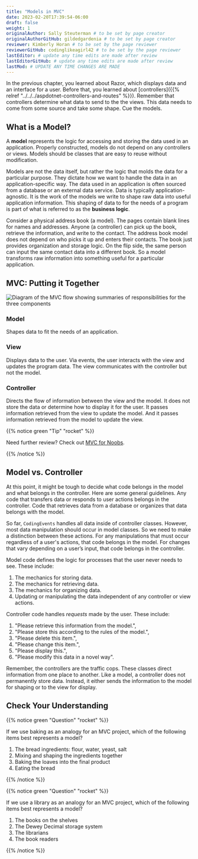 ```yaml
---
title: "Models in MVC"
date: 2023-02-20T17:39:54-06:00
draft: false
weight: 1
originalAuthor: Sally Steuterman # to be set by page creator
originalAuthorGitHub: gildedgardenia # to be set by page creator
reviewer: Kimberly Horan # to be set by the page reviewer
reviewerGitHub: codinglikeagirl42 # to be set by the page reviewer
lastEditor: # update any time edits are made after review
lastEditorGitHub: # update any time edits are made after review
lastMod: # UPDATE ANY TIME CHANGES ARE MADE
---
```


In the previous chapter, you learned about Razor, which displays data and an
interface for a user. Before that, you learned about [controllers]({{% relref "../../../aspdotnet-controllers-and-routes" %}}). Remember that controllers
determine what data to send to the the views. This data needs to come from some source 
and take some shape. Cue the models.

## What is a Model?

A **model** represents the logic for accessing and storing the data used in an application. 
Properly constructed, models do not depend on any controllers or views. Models should be classes that 
are easy to reuse without modification.

Models are not the data itself, but rather the logic that molds the data for a particular
purpose. They dictate how we want to handle the data in an application-specific way. The data used in 
an application is often sourced from a database or an external data service. Data is typically 
application-agnostic. It is the work of the models we write to shape raw data into useful 
application information. This shaping of data to for the needs of a program is part of what is referred 
to as the **business logic**.

Consider a physical address book (a model). The pages contain blank lines for names and addresses. 
Anyone (a controller) can pick up the book, retrieve the information, and write to the contact. 
The address book model does not depend on who picks it up and enters their contacts. The book just 
provides organization and storage logic. On the flip side, the same person can input the same contact 
data into a different book. So a model transforms raw information  into something useful for a particular 
application.

## MVC: Putting it Together

![Diagram of the MVC flow showing summaries of responsibilities for the three components](pictures/mvcOverviewDetail.png)

### Model

Shapes data to fit the needs of an application.

### View

Displays data to the user. Via events, the user interacts with the view and updates the program 
data. The view communicates with the controller but not the model.

### Controller

Directs the flow of information between the view and the
model. It does not store the data or determine how to display it for the
user. It passes information retrieved from the view to update the model. 
And it passes information retrieved from the model to update the view.

{{% notice green "Tip" "rocket" %}}

   Need further review? Check out [MVC for Noobs](https://code.tutsplus.com/tutorials/mvc-for-noobs--net-10488).

{{% /notice %}}

## Model vs. Controller

At this point, it might be tough to decide what code belongs in the model and what belongs in the 
controller. Here are some general guidelines. Any code that transfers data or responds to user 
actions belongs in the controller. Code that retrieves data from a database or organizes that 
data belongs with the model.

So far, `CodingEvents` handles all data inside of controller classes. However, most 
data manipulation should occur in model classes. So we need to make a distinction between these 
actions. For any manipulations that must occur regardless of a user's actions, that code belongs 
in the model. For changes that vary depending on a user’s input, that code belongs in the controller.

Model code defines the logic for processes that the user never needs to see.
These include:

1. The mechanics for storing data.
1. The mechanics for retrieving data.
1. The mechanics for organizing data.
1. Updating or manipulating the data independent of any controller or view
   actions.

Controller code handles *requests* made by the user. These include:

1. "Please retrieve this information from the model.",
1. "Please store this according to the rules of the model.",
1. "Please delete this item.",
1. "Please change this item.",
1. "Please display this.",
1. "Please modify this data in a novel way".

Remember, the controllers are the traffic cops. These classes direct information from one place to 
another. Like a model, a controller does not permanently store data. Instead, it either sends the 
information to the model for shaping or to the view for display.

## Check Your Understanding

{{% notice green "Question" "rocket" %}}

   If we use baking as an analogy for an MVC project, which of the
   following items best represents a model?

   1. The bread ingredients: flour, water, yeast, salt
   1. Mixing and shaping the ingredients together
   1. Baking the loaves into the final product
   1. Eating the bread

{{% /notice %}}

<!-- b, Mixing and shaping the ingredients together -->

{{% notice green "Question" "rocket" %}}

   If we use a library as an analogy for an MVC project, which of the
   following items best represents a model?

   1. The books on the shelves
   1. The Dewey Decimal storage system
   1. The librarians
   1. The book readers

{{% /notice %}}

<!-- b, The Dewey Decimal storage system -->
